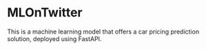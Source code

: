 # MLOnTwitter
This is a machine learning model that offers a car pricing prediction solution, deployed using FastAPI.

